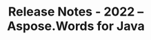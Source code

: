 ﻿---
title: Release Notes - 2022 – Aspose.Words for Java
articleTitle: Release Notes - 2022
linktitle: Release Notes - 2022
description: "Aspose.Words for Java Release Notes - 2022 – learn about the latest updates and fixes."
type: docs
weight: 8
url: /java/release-notes-2022/
---


